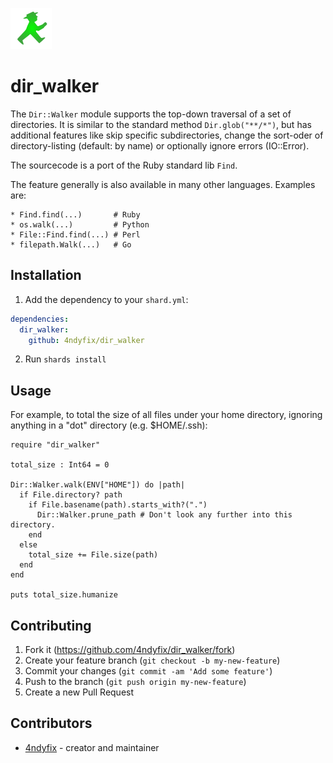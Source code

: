 ![](walker.png)

# dir_walker

The `Dir::Walker` module supports the top-down traversal of a set of directories.
It is similar to the standard method `Dir.glob("**/*")`, but has additional features like skip specific subdirectories, change the sort-oder of directory-listing (default: by name) or optionally ignore errors (IO::Error).

The sourcecode is a port of the Ruby standard lib `Find`.

The feature generally is also available in many other languages. Examples are:
```
* Find.find(...)       # Ruby
* os.walk(...)         # Python
* File::Find.find(...) # Perl
* filepath.Walk(...)   # Go
```

## Installation

1. Add the dependency to your `shard.yml`:

```yaml
dependencies:
  dir_walker:
    github: 4ndyfix/dir_walker
```

2. Run `shards install`

## Usage

For example, to total the size of all files under your home directory,
ignoring anything in a "dot" directory (e.g. $HOME/.ssh):

```crystal
require "dir_walker"
  
total_size : Int64 = 0
  
Dir::Walker.walk(ENV["HOME"]) do |path|
  if File.directory? path
    if File.basename(path).starts_with?(".")
      Dir::Walker.prune_path # Don't look any further into this directory.
    end
  else
    total_size += File.size(path)
  end
end
  
puts total_size.humanize
```

## Contributing

1. Fork it (<https://github.com/4ndyfix/dir_walker/fork>)
2. Create your feature branch (`git checkout -b my-new-feature`)
3. Commit your changes (`git commit -am 'Add some feature'`)
4. Push to the branch (`git push origin my-new-feature`)
5. Create a new Pull Request

## Contributors

- [4ndyfix](https://github.com/4ndyfix) - creator and maintainer
